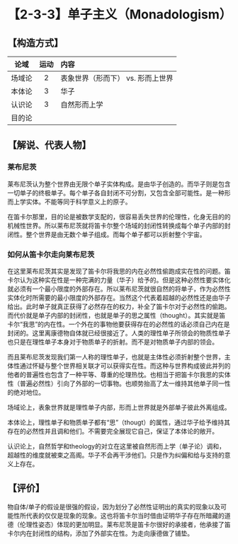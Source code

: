 # 【2-3-3】单子主义（Monadologism）

## 【构造方式】
|  论域  | 运动 | 内容                   |
| :----: | :--: | :--------------------- |
| 场域论 |  2  |表象世界（形而下） vs. 形而上世界 |
| 本体论 |  3  |华子 |
| 认识论 |  3  |自然形而上学 |
| 目的论 |    ||

## 【解说、代表人物】
### 莱布尼茨

莱布尼茨认为整个世界由无限个单子实体构成。是由华子创造的。而华子则是包含一切单子的终极单子。每个单子各自封闭不可分割，又包含全部可能性。是一种形而上学实体。不能等同于科学意义上的原子。

在笛卡尔那里，目的论是被数学支配的，很容易丢失世界的伦理性，化身无目的的机械性世界。所以莱布尼茨就将笛卡尔整个场域的封闭性转换成每个单子内部的封闭性。整个世界是由无数个单子组成。而每个单子都可以折射整个宇宙。

### 如何从笛卡尔走向莱布尼茨

在这里莱布尼茨其实是发现了笛卡尔将我思的内在必然性偷跑成实在性的问题。笛卡尔认为这种实在性是一种完满的力量（华子）给予的。但是这种必然性要实体化就必须有一个最小限度的外部存在。所以莱布尼茨就很自然的将单子，作为必然性实体化时所需要的最小限度的外部存在。当然这个代表着超越的必然性还是由华子给出。此时单子就真正获得了必然存在的权力，补全了笛卡尔对于必然性的偷跑。而代价就是单子内部的封闭性，也就是单子的思之属性（thought）。其实就是笛卡尔“我思”的内在性。一个外在的事物他要获得存在的必然性的话必须自己内在是封闭的。这里离康德物自体就已经很接近了。人类的理性单子所领会的物质性单子也只是在理性单子本身对于物质单子的折射。而不是对物质单子内部的领会。

而且莱布尼茨发现我们第一人称的理性单子，也就是主体性必须折射整个世界，主体性通过怀疑与整个世界相关联才可以获得实在性。而这种与世界构成彼此并列的他者的普遍性也包含了一种平等、尊重的伦理热忱。也相当于把笛卡尔我思的实体性（普遍必然性）引向了外部的一切事物。也顺势抬高了太一维持其他单子同一性的绝对地位。 

场域论上，表象世界就是理性单子内部，形而上世界就是外部单子彼此外离组成。

本体论上，理性单子和物质单子都有“思”（thougt）的属性，通过华子给予维持其存在的必然性并且调和他们。不需要完全展现它自己，保证了本体论的敞开。

认识论上，自然哲学和theology的对立在这里被自然形而上学（单子论）调和，超越性的维度就被束之高阁。华子不会再干涉他们。只是作为纠偏和给与支持的意义上存在。




## 【评价】

物自体/单子的假设是很强的假设，因为划分了必然性证明出的真实的现象以及可能性所代表的仅仅是现象的现象。这也将笛卡尔当时借由证明华子存在所暗藏的道德（伦理性姿态）体现的更加明显。莱布尼茨是笛卡尔很好的承接者，他承接了笛卡尔内在封闭性的结构，添加了外部实在性。为走向康德做了铺垫。
